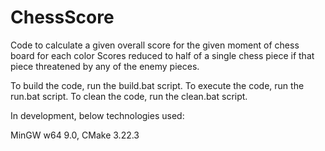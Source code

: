 # ChessScore
Code to calculate a given overall score for the given moment of chess board for each color
Scores reduced to half of a single chess piece if that piece threatened by any of the enemy pieces.

To build the code, run the build.bat script.
To execute the code, run the run.bat script.
To clean the code, run the clean.bat script.

In development, below technologies used:

MinGW w64 9.0,
CMake 3.22.3
